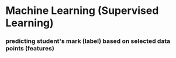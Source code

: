 # Machine Learning (Supervised Learning)

### predicting student's mark (label) based on selected data points (features)

